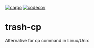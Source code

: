 [![cargo](https://github.com/akhmadiy/trash-cp/actions/workflows/cargo.yml/badge.svg)](https://github.com/akhmadiy/trash-cp/actions/workflows/cargo.yml)
[![codecov](https://codecov.io/gh/akhmadiy/trash-cp/branch/main/graph/badge.svg?token=GEYA8E761L)](https://codecov.io/gh/akhmadiy/trash-cp)
# trash-cp
Alternative for cp command in Linux/Unix
